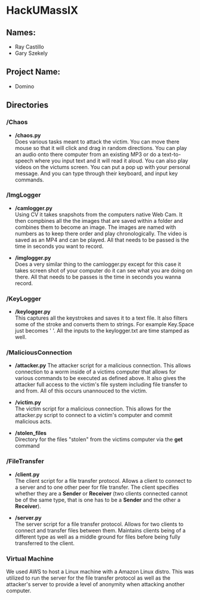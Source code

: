 # HackUMassIX
## Names: 
- Ray Castillo
- Gary Szekely
## Project Name:
- Domino

## Directories

### /Chaos
- **/chaos.py**  
    Does various tasks meant to attack the victim. You can move there mouse so that it will click and drag in random directions. You can play an audio onto there computer from an existing MP3 or do a text-to-speech where you input text and it will read it aloud. You can also play videos on the victums screen. You can put a pop up with your personal message. And you can type through their keyboard, and input key commands. 

### /ImgLogger
- **/camlogger.py**  
    Using CV it takes snapshots from the computers native Web Cam. It then compbines all the the images that are saved within a folder and combines them to become an image. The images are named with numbers as to keep there order and play chronologically. The video is saved as an MP4 and can be played. All that needs to be passed is the time in seconds you want to record.

- **/imglogger.py**  
    Does a very similar thing to the camlogger.py except for this case it takes screen shot of your computer do it can see what you are doing on there. All that needs to be passes is the time in seconds you wanna record. 

### /KeyLogger
- **/keylogger.py**  
    This captures all the keystrokes and saves it to a text file. It also filters some of the stroke and converts them to strings. For example Key.Space just becomes ' '. All the inputs to the keylogger.txt are time stamped as well. 

### /MaliciousConnection
- **/attacker.py**
    The attacker script for a malicious connection. This allows connection to a worm inside of a victims computer that allows for various commands to be executed as defined above. It also gives the attacker full access to the victim's file system including file transfer to and from. All of this occurs unannouced to the victim.

- **/victim.py**  
    The victim script for a malicious connection. This allows for the attacker.py script to connect to a victim's computer and commit malicious acts.

- **/stolen_files**  
    Directory for the files "stolen" from the victims computer via the **get** command

### /FileTransfer
- **/client.py**  
    The client script for a file transfer protocol. Allows a client to connect to a server and to one other peer for file transfer. The client specifies whether they are a **Sender** or **Receiver** (two clients connected cannot be of the same type, that is one has to be a **Sender** and the other a **Receiver**).

- **/server.py**  
    The server script for a file transfer protocol. Allows for two clients to connect and transfer files between them. Maintains clients being of a different type as well as a middle ground for files before being fully transferred to the client.

### Virtual Machine
We used AWS to host a Linux machine with a Amazon Linux distro. This was utilized to run the server for the file transfer protocol as well as the attacker's server to provide a level of anonymity when attacking another computer.